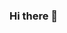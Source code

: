 ### Hi there 👋

<!--
**zachswebsite/zachswebsite** is a ✨ _special_ ✨ repository because its `README.md` (this file) appears on your GitHub profile.

Here are some ideas to get you started:

- 🔭 I’m currently working on a personal website to showcase my web design skills, while showing my interest in Game Design. 
- 🌱 I’m currently learning HTML, CSS, and Javascript. 
- 👯 I’m looking to collaborate on anything video game design and/or web design related. 
- 💬 Ask me about my programming knowledge or experience. 
- 📫 How to reach me: zachwillson0307@gmail.com
- 😄 Pronouns: He/Him
- ⚡ Fun fact: I enjoy the guitar, smelting metals, and video games. 
-->
